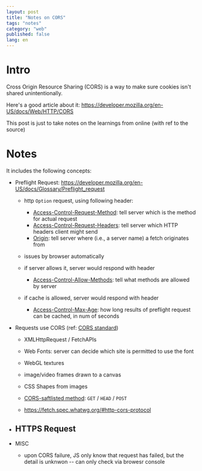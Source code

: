 ```yaml
---
layout: post
title: "Notes on CORS"
tags: "notes"
category: "web"
published: false
lang: en
---
```


# Intro

Cross Origin Resource Sharing (CORS) is a way to make sure cookies isn't shared unintentionally.

Here's a good article about it: <https://developer.mozilla.org/en-US/docs/Web/HTTP/CORS>

This post is just to take notes on the learnings from online (with ref to the source)

# Notes

It includes the following concepts:

- Preflight Request: <https://developer.mozilla.org/en-US/docs/Glossary/Preflight_request>
    - http `Option` request, using following header:
        - [Access-Control-Request-Method](https://developer.mozilla.org/en-US/docs/Web/HTTP/Headers/Access-Control-Request-Method): tell server which is the method for actual request
        - [Access-Control-Request-Headers](https://developer.mozilla.org/en-US/docs/Web/HTTP/Headers/Access-Control-Request-Headers): tell server which HTTP headers client might send
        - [Origin](https://developer.mozilla.org/en-US/docs/Web/HTTP/Headers/Origin): tell server where (i.e., a server name) a fetch originates from
        
    - issues by browser automatically
    - if server allows it, server would respond with header
        - [Access-Control-Allow-Methods](https://developer.mozilla.org/en-US/docs/Web/HTTP/Headers/Access-Control-Allow-Methods): tell what methods are allowed by server
    - if cache is allowed, server would respond with header
        - [Access-Control-Max-Age](https://developer.mozilla.org/en-US/docs/Web/HTTP/Headers/Access-Control-Max-Age): how long results of preflight request can be cached, in num of seconds
- Requests use CORS (ref: [CORS standard](https://fetch.spec.whatwg.org/#http-cors-protocol))
    - XMLHttpRequest / FetchAPIs
    - Web Fonts: server can decide which site is permitted to use the font 
    - WebGL textures
    - image/video frames drawn to a canvas
    - CSS Shapes from images
    
    - [CORS-saftlisted method](https://fetch.spec.whatwg.org/#methods): `GET` / `HEAD` / `POST`
    - <https://fetch.spec.whatwg.org/#http-cors-protocol>

- HTTPS Request
    - 
    
- MISC
    - upon CORS failure, JS only know that request has failed, but the detail is unknwon -- can only check via browesr console
    
